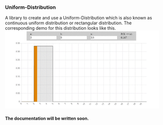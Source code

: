 ### Uniform-Distribution
A library to create and use a Uniform-Distribution which is also known as continuous uniform distribution or rectangular distribution.
The corresponding demo for this distribution looks like this.
![Log-Normal-Distribution](/doc/media/distribution_illustration/uniform_distribution.gif)
#### The documentation will be written soon.